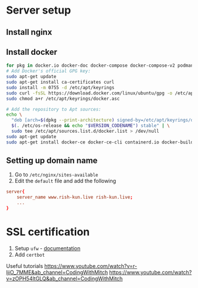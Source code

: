 # Server setup

## Install nginx

## Install docker

```bash
for pkg in docker.io docker-doc docker-compose docker-compose-v2 podman-docker containerd runc; do sudo apt-get remove $pkg; done
# Add Docker's official GPG key:
sudo apt-get update
sudo apt-get install ca-certificates curl
sudo install -m 0755 -d /etc/apt/keyrings
sudo curl -fsSL https://download.docker.com/linux/ubuntu/gpg -o /etc/apt/keyrings/docker.asc
sudo chmod a+r /etc/apt/keyrings/docker.asc

# Add the repository to Apt sources:
echo \
  "deb [arch=$(dpkg --print-architecture) signed-by=/etc/apt/keyrings/docker.asc] https://download.docker.com/linux/ubuntu \
  $(. /etc/os-release && echo "$VERSION_CODENAME") stable" | \
  sudo tee /etc/apt/sources.list.d/docker.list > /dev/null
sudo apt-get update
sudo apt-get install docker-ce docker-ce-cli containerd.io docker-buildx-plugin docker-compose-plugin
```

## Setting up domain name

1. Go to `/etc/nginx/sites-available`
2. Edit the `default` file and add the following

```conf
server{
    server_name www.rish-kun.live rish-kun.live;
    ...
}
```

# SSL certification

1. Setup `ufw` - [documentation](https://www.digitalocean.com/community/tutorials/how-to-set-up-a-firewall-with-ufw-on-ubuntu)
2. Add `certbot`

Useful tutorials
https://www.youtube.com/watch?v=r-ljiO_7MME&ab_channel=CodingWithMitch
https://www.youtube.com/watch?v=zOPH54ltGLQ&ab_channel=CodingWithMitch
